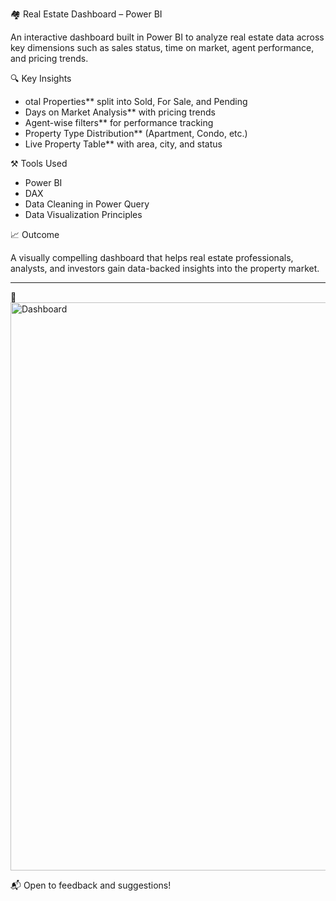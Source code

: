  🏘️ Real Estate Dashboard – Power BI

An interactive dashboard built in Power BI to analyze real estate data across key dimensions such as sales status, time on market, agent performance, and pricing trends.

🔍 Key Insights

- otal Properties** split into Sold, For Sale, and Pending
- Days on Market Analysis** with pricing trends
- Agent-wise filters** for performance tracking
- Property Type Distribution** (Apartment, Condo, etc.)
- Live Property Table** with area, city, and status

 ⚒️ Tools Used

- Power BI
- DAX
- Data Cleaning in Power Query
- Data Visualization Principles

 📈 Outcome

A visually compelling dashboard that helps real estate professionals, analysts, and investors gain data-backed insights into the property market.

---

👀 <img width="1558" height="909" alt="Dashboard" src="https://github.com/user-attachments/assets/70995752-3ac4-40bd-8bd7-b46d314738db" />


📬 Open to feedback and suggestions!

